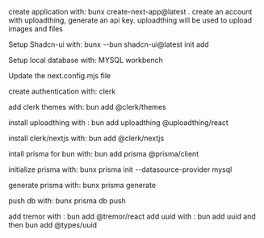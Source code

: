create application with: bunx create-next-app@latest .
create an account with uploadthing, generate an api key. uploadthing will be used to upload images and files

Setup Shadcn-ui with: bunx --bun shadcn-ui@latest init add

Setup local database with: MYSQL workbench

Update the next.config.mjs file

create authentication with: clerk 

add clerk themes with: bun add @clerk/themes

install uploadthing with : bun add uploadthing @uploadthing/react

install clerk/nextjs with: bun add @clerk/nextjs

intall prisma for bun with: bun add prisma @prisma/client

initialize prisma with: bunx prisma init --datasource-provider mysql 

generate prisma with: bunx prisma generate

push db with: bunx prisma db push

add tremor with : bun add @tremor/react
add uuid with : bun add uuid and then bun add @types/uuid